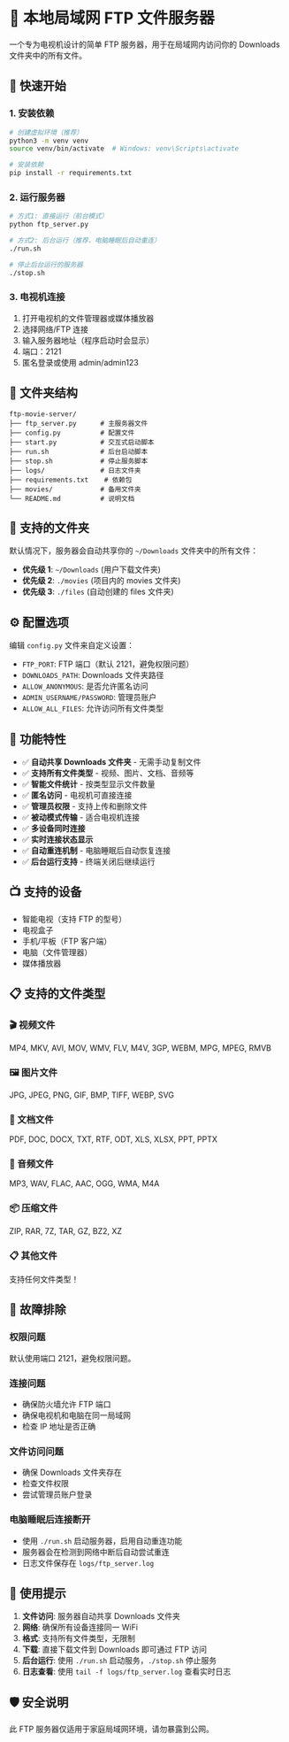 # 📁 本地局域网 FTP 文件服务器

一个专为电视机设计的简单 FTP 服务器，用于在局域网内访问你的 Downloads 文件夹中的所有文件。

## 🚀 快速开始

### 1. 安装依赖

```bash
# 创建虚拟环境（推荐）
python3 -m venv venv
source venv/bin/activate  # Windows: venv\Scripts\activate

# 安装依赖
pip install -r requirements.txt
```

### 2. 运行服务器

```bash
# 方式1: 直接运行（前台模式）
python ftp_server.py

# 方式2: 后台运行（推荐，电脑睡眠后自动重连）
./run.sh

# 停止后台运行的服务器
./stop.sh
```

### 3. 电视机连接

1. 打开电视机的文件管理器或媒体播放器
2. 选择网络/FTP 连接
3. 输入服务器地址（程序启动时会显示）
4. 端口：2121
5. 匿名登录或使用 admin/admin123

## 📁 文件夹结构

```
ftp-movie-server/
├── ftp_server.py      # 主服务器文件
├── config.py          # 配置文件
├── start.py           # 交互式启动脚本
├── run.sh             # 后台启动脚本
├── stop.sh            # 停止服务脚本
├── logs/              # 日志文件夹
├── requirements.txt    # 依赖包
├── movies/            # 备用文件夹
└── README.md          # 说明文档
```

## 📂 支持的文件夹

默认情况下，服务器会自动共享你的 `~/Downloads` 文件夹中的所有文件：

- **优先级 1**: `~/Downloads` (用户下载文件夹)
- **优先级 2**: `./movies` (项目内的 movies 文件夹)
- **优先级 3**: `./files` (自动创建的 files 文件夹)

## ⚙️ 配置选项

编辑 `config.py` 文件来自定义设置：

- `FTP_PORT`: FTP 端口（默认 2121，避免权限问题）
- `DOWNLOADS_PATH`: Downloads 文件夹路径
- `ALLOW_ANONYMOUS`: 是否允许匿名访问
- `ADMIN_USERNAME/PASSWORD`: 管理员账户
- `ALLOW_ALL_FILES`: 允许访问所有文件类型

## 🎯 功能特性

- ✅ **自动共享 Downloads 文件夹** - 无需手动复制文件
- ✅ **支持所有文件类型** - 视频、图片、文档、音频等
- ✅ **智能文件统计** - 按类型显示文件数量
- ✅ **匿名访问** - 电视机可直接连接
- ✅ **管理员权限** - 支持上传和删除文件
- ✅ **被动模式传输** - 适合电视机连接
- ✅ **多设备同时连接**
- ✅ **实时连接状态显示**
- ✅ **自动重连机制** - 电脑睡眠后自动恢复连接
- ✅ **后台运行支持** - 终端关闭后继续运行

## 📺 支持的设备

- 智能电视（支持 FTP 的型号）
- 电视盒子
- 手机/平板（FTP 客户端）
- 电脑（文件管理器）
- 媒体播放器

## 📋 支持的文件类型

### 🎬 视频文件

MP4, MKV, AVI, MOV, WMV, FLV, M4V, 3GP, WEBM, MPG, MPEG, RMVB

### 🖼️ 图片文件

JPG, JPEG, PNG, GIF, BMP, TIFF, WEBP, SVG

### 📄 文档文件

PDF, DOC, DOCX, TXT, RTF, ODT, XLS, XLSX, PPT, PPTX

### 🎵 音频文件

MP3, WAV, FLAC, AAC, OGG, WMA, M4A

### 📦 压缩文件

ZIP, RAR, 7Z, TAR, GZ, BZ2, XZ

### 📋 其他文件

支持任何文件类型！

## 🔧 故障排除

### 权限问题

默认使用端口 2121，避免权限问题。

### 连接问题

- 确保防火墙允许 FTP 端口
- 确保电视机和电脑在同一局域网
- 检查 IP 地址是否正确

### 文件访问问题

- 确保 Downloads 文件夹存在
- 检查文件权限
- 尝试管理员账户登录

### 电脑睡眠后连接断开

- 使用 `./run.sh` 启动服务器，启用自动重连功能
- 服务器会在检测到网络中断后自动尝试重连
- 日志文件保存在 `logs/ftp_server.log`

## 📝 使用提示

1. **文件访问**: 服务器自动共享 Downloads 文件夹
2. **网络**: 确保所有设备连接同一 WiFi
3. **格式**: 支持所有文件类型，无限制
4. **下载**: 直接下载文件到 Downloads 即可通过 FTP 访问
5. **后台运行**: 使用 `./run.sh` 启动服务，`./stop.sh` 停止服务
6. **日志查看**: 使用 `tail -f logs/ftp_server.log` 查看实时日志

## 🛡️ 安全说明

此 FTP 服务器仅适用于家庭局域网环境，请勿暴露到公网。
